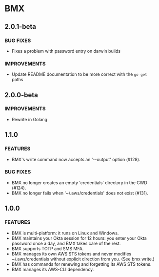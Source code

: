 # BMX

## 2.0.1-beta
### BUG FIXES
* Fixes a problem with password entry on darwin builds
### IMPROVEMENTS
* Update README documentation to be more correct with the `go get` paths

## 2.0.0-beta
### IMPROVEMENTS
* Rewrite in Golang

## 1.1.0
### FEATURES
* BMX's write command now accepts an '--output' option (#128).

### BUG FIXES
* BMX no longer creates an empty 'credentials' directory in the CWD (#124).
* BMX no longer fails when '~/.aws/credentials' does not exist (#131).

## 1.0.0
### FEATURES
* BMX is multi-platform: it runs on Linux and Windows.
* BMX maintains your Okta session for 12 hours: you enter your Okta password once a day, and BMX takes care of the rest.
* BMX supports TOTP and SMS MFA.
* BMX manages its own AWS STS tokens and never modifies ~/.aws/credentials without explicit direction from you. (See bmx write.)
* BMX has commands for renewing and forgetting its AWS STS tokens.
* BMX manages its AWS-CLI dependency.

